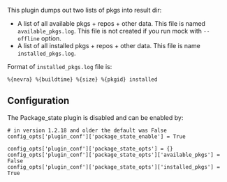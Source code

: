This plugin dumps out two lists of pkgs into result dir:
* A list of all available pkgs + repos + other data. This file is named `available_pkgs.log`. This file is not created if you run mock with `--offline` option.
* A list of all installed pkgs + repos + other data. This file is name `installed_pkgs.log`.

Format of `installed_pkgs.log` file is:

    %{nevra} %{buildtime} %{size} %{pkgid} installed

## Configuration

The Package_state plugin is disabled and can be enabled by:

    # in version 1.2.18 and older the default was False
    config_opts['plugin_conf']['package_state_enable'] = True
    
    config_opts['plugin_conf']['package_state_opts'] = {}
    config_opts['plugin_conf']['package_state_opts']['available_pkgs'] = False
    config_opts['plugin_conf']['package_state_opts']['installed_pkgs'] = True